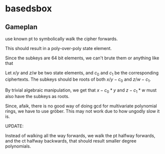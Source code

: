 # basedsbox
## Gameplan
use known pt to symbolically walk the cipher forwards.

This should result in a poly-over-poly state element.

Since the subkeys are 64 bit elements, we can't brute them or anything like that

Let $x/y$ and $z/w$ be two state elements, and $c_0$ and $c_1$ be the corresponding ciphertexts. The subkeys should be roots of both $x/y - c_0$ and $z/w - c_1$.

By trivial algebraic manipulation, we get that $x - c_0 * y$ and $z - c_1*w$ must also have the subkeys as roots.

Since, afaik, there is no good way of doing gcd for multivariate polynomial rings, we have to use gröber. This may not work due to how ungodly slow it is.

UPDATE:

Instead of walking all the way forwards, we walk the pt halfway forwards, and the ct halfway backwards, that should result smaller degree polynomials.
